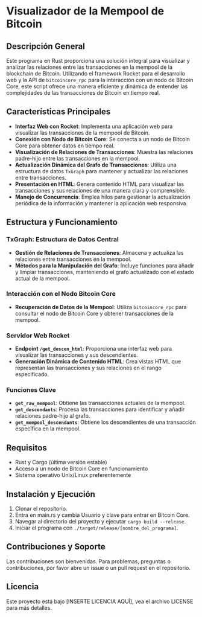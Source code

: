 # Visualizador de la Mempool de Bitcoin

## Descripción General

Este programa en Rust proporciona una solución integral para visualizar y analizar las relaciones entre las transacciones en la mempool de la blockchain de Bitcoin. Utilizando el framework Rocket para el desarrollo web y la API de `bitcoincore_rpc` para la interacción con un nodo de Bitcoin Core, este script ofrece una manera eficiente y dinámica de entender las complejidades de las transacciones de Bitcoin en tiempo real.

## Características Principales

- **Interfaz Web con Rocket**: Implementa una aplicación web para visualizar las transacciones de la mempool de Bitcoin.
- **Conexión con Nodo de Bitcoin Core**: Se conecta a un nodo de Bitcoin Core para obtener datos en tiempo real.
- **Visualización de Relaciones de Transacciones**: Muestra las relaciones padre-hijo entre las transacciones en la mempool.
- **Actualización Dinámica del Grafo de Transacciones**: Utiliza una estructura de datos `TxGraph` para mantener y actualizar las relaciones entre transacciones.
- **Presentación en HTML**: Genera contenido HTML para visualizar las transacciones y sus relaciones de una manera clara y comprensible.
- **Manejo de Concurrencia**: Emplea hilos para gestionar la actualización periódica de la información y mantener la aplicación web responsiva.

## Estructura y Funcionamiento

### TxGraph: Estructura de Datos Central

- **Gestión de Relaciones de Transacciones**: Almacena y actualiza las relaciones entre transacciones en la mempool.
- **Métodos para la Manipulación del Grafo**: Incluye funciones para añadir y limpiar transacciones, manteniendo el grafo actualizado con el estado actual de la mempool.

### Interacción con el Nodo Bitcoin Core

- **Recuperación de Datos de la Mempool**: Utiliza `bitcoincore_rpc` para consultar el nodo de Bitcoin Core y obtener transacciones de la mempool.

### Servidor Web Rocket

- **Endpoint `/get_descen_html`**: Proporciona una interfaz web para visualizar las transacciones y sus descendientes.
- **Generación Dinámica de Contenido HTML**: Crea vistas HTML que representan las transacciones y sus relaciones en el rango especificado.

### Funciones Clave

- **`get_raw_mempool`**: Obtiene las transacciones actuales de la mempool.
- **`get_descendants`**: Procesa las transacciones para identificar y añadir relaciones padre-hijo al grafo.
- **`get_mempool_descendants`**: Obtiene los descendientes de una transacción específica en la mempool.

## Requisitos

- Rust y Cargo (última versión estable)
- Acceso a un nodo de Bitcoin Core en funcionamiento
- Sistema operativo Unix/Linux preferentemente

## Instalación y Ejecución

1. Clonar el repositorio.
2. Entra en main.rs y cambia Usuario y clave para entrar en Bitcoin Core.
3. Navegar al directorio del proyecto y ejecutar `cargo build --release`.
4. Iniciar el programa con `./target/release/[nombre_del_programa]`.

## Contribuciones y Soporte

Las contribuciones son bienvenidas. Para problemas, preguntas o contribuciones, por favor abre un issue o un pull request en el repositorio.

## Licencia

Este proyecto está bajo [INSERTE LICENCIA AQUÍ], vea el archivo LICENSE para más detalles.



